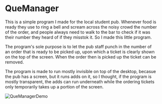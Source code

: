 # QueManager

This is a simple program I made for the local student pub. Whenever food is ready they use to ring a bell and scream across the noisy crowd 
the number of the order, and people always need to walk to the bar to check if it was their number they heard of if they misstok it.
So I made this little program.

The program's sole purpose is to let the pub staff punch in the number of an order that is ready to be picked up, upon which a ticket is 
clearly shown on the top of the screen. When the order then is picked up the ticket can be removed.

The program is made to run mostly invisible on top of the desktop, becasue the pub has a screen, but it runs adds on it, so I thought, if 
the program is mostly transparent, the adds can run underneath while the ordering tickets only temporarily takes up a portion of the screen.

![QueManagerDemo](https://j.gifs.com/NLJpOm.gif)

